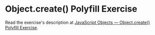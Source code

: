 
# Object.create() Polyfill Exercise

Read the exercise's description at [JavaScript Objects — Object.create() Polyfill Exercise](https://www.codeguage.com/courses/js/objects-objectcreate-polyfill-exercise).
